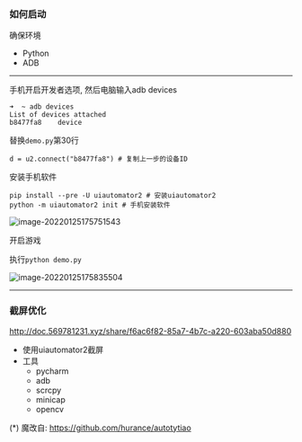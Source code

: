 



### 如何启动



确保环境

- Python
- ADB

---



手机开启开发者选项, 然后电脑输入adb devices

```shell
➜  ~ adb devices
List of devices attached
b8477fa8	device
```



替换`demo.py`第30行

```shell
d = u2.connect("b8477fa8") # 复制上一步的设备ID
```



安装手机软件

```shell
pip install --pre -U uiautomator2 # 安装uiautomator2
python -m uiautomator2 init # 手机安装软件
```

![image-20220125175751543](http://alicdn.taoya.art/img/20220125175751.png)







开启游戏



执行`python demo.py`



![image-20220125175835504](http://alicdn.taoya.art/img/20220125175835.png)



---



### 截屏优化

http://doc.569781231.xyz/share/f6ac6f82-85a7-4b7c-a220-603aba50d880

- 使用uiautomator2截屏
- 工具
  - pycharm
  - adb
  - scrcpy
  - minicap
  - opencv


(*)  魔改自: https://github.com/hurance/autotytiao